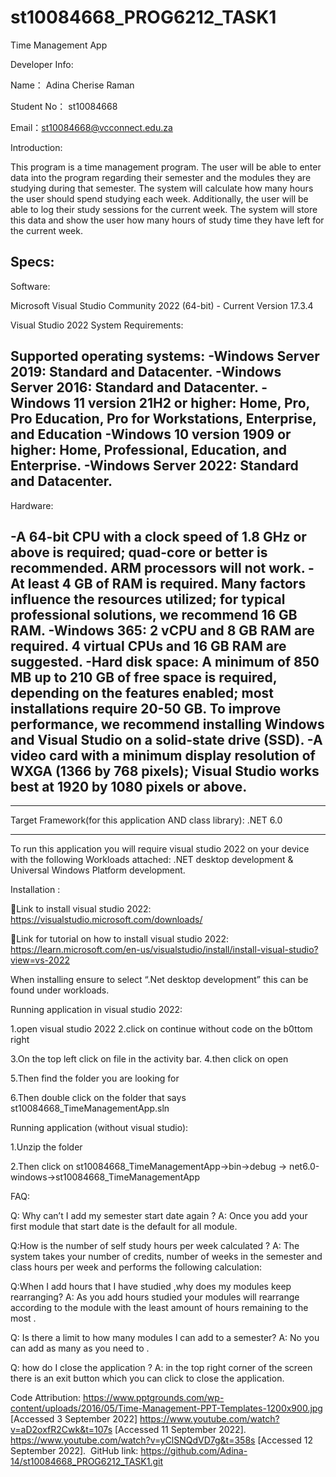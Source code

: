 # st10084668_PROG6212_TASK1
Time Management App

Developer Info:

Name：
Adina Cherise Raman

Student No：
st10084668

Email：st10084668@vcconnect.edu.za

Introduction:

This program is a time management program. The user will be able to enter data into the program regarding their semester and the modules they are studying during that semester. The system will calculate how many hours the user should spend studying each week. Additionally, the user will be able to log their study sessions for the current week. The system will store this data and show the user how many hours of study time they have left for the current week.


Specs:
---------------------------------------------------------------------------------------------------------------
Software:

Microsoft Visual Studio Community 2022 (64-bit) - Current
Version 17.3.4

Visual Studio 2022 System Requirements:

Supported operating systems:
-Windows Server 2019: Standard and Datacenter.
-Windows Server 2016: Standard and Datacenter.
-Windows 11 version 21H2 or higher: Home, Pro, Pro Education, Pro for Workstations, Enterprise, and Education
-Windows 10 version 1909 or higher: Home, Professional, Education, and Enterprise.
-Windows Server 2022: Standard and Datacenter.
------------------------------------------------------------------------------------------------------------------------------------------
Hardware:

-A 64-bit CPU with a clock speed of 1.8 GHz or above is required; quad-core or better is recommended. ARM processors will not work.
-At least 4 GB of RAM is required. Many factors influence the resources utilized; for typical professional solutions, we recommend 16 GB RAM.
-Windows 365: 2 vCPU and 8 GB RAM are required. 4 virtual CPUs and 16 GB RAM are suggested.
-Hard disk space: A minimum of 850 MB up to 210 GB of free space is required, depending on the features enabled; most installations require 20-50 GB.
To improve performance, we recommend installing Windows and Visual Studio on a solid-state drive (SSD).
-A video card with a minimum display resolution of WXGA (1366 by 768 pixels); Visual Studio works best at 1920 by 1080 pixels or above.
------------------------------------------------------------------------------------------------------------------------------------------

************************************************************
Target Framework(for this application AND class library): .NET 6.0
************************************************************

To run this application you will require visual studio 2022 on your device with 
the following Workloads attached: .NET desktop development & Universal Windows 
Platform development. 

Installation :

Link to install visual studio 2022: 
https://visualstudio.microsoft.com/downloads/ 

Link for tutorial on how to install visual studio 2022:
https://learn.microsoft.com/en-us/visualstudio/install/install-visual-studio?view=vs-2022 

When installing ensure to select “.Net desktop development” this can be found under workloads.




Running application in visual studio 2022:

1.open visual studio 2022
2.click on continue without code on the b0ttom right 

3.On the top left click on file in the activity bar.
4.then click on open


5.Then find the folder you are looking for 

6.Then double click on the folder that says st10084668_TimeManagementApp.sln




Running application (without visual studio):

1.Unzip the folder 

2.Then click on st10084668_TimeManagementApp->bin->debug -> net6.0-windows->st10084668_TimeManagementApp












FAQ:


Q: Why can’t I add my semester start date again ?
A: Once you add your first module that start date is the default for all module.

Q:How is the number of self study hours per week calculated ?
A: The system takes your number of credits, number of weeks in the semester and class hours per week and performs the following calculation:



Q:When I add hours that I have studied ,why does my modules keep rearranging?
A: As you add hours studied your modules will rearrange according to the module with the least amount of hours remaining to the most .

Q: Is there a limit to how many modules I can add to a semester?
A: No you can add as many as you need to .

Q: how do I close the application ?
A: in the top right corner of the screen there is an exit button which you can click to close the application.

Code Attribution:
https://www.pptgrounds.com/wp-content/uploads/2016/05/Time-Management-PPT-Templates-1200x900.jpg [Accessed 3 September 2022]
https://www.youtube.com/watch?v=aD2oxfR2Cwk&t=107s [Accessed 11 September 2022].
https://www.youtube.com/watch?v=yClSNQdVD7g&t=358s [Accessed 12 September 2022].
‌
GitHub link:
https://github.com/Adina-14/st10084668_PROG6212_TASK1.git 
